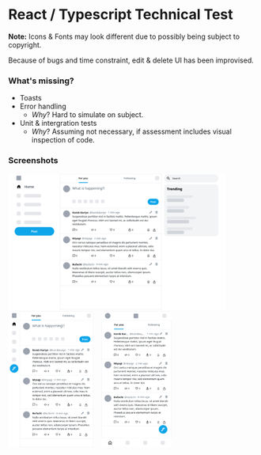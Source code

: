 # React / Typescript Technical Test

**Note:**
Icons & Fonts may look different due to possibly being subject to copyright.

Because of bugs and time constraint, edit & delete UI has been improvised.

### What's missing?
* Toasts
* Error handling
    * *Why*? Hard to simulate on subject.  
* Unit & intergration tests
    * *Why*? Assuming not necessary, if assessment includes visual inspection of code.


### Screenshots

<img src="screenshot/Screen-Shot-React-Typescript-Technical-Test-2024-01-19-at-14.50.42.png" width="440"  />
<br>
<span float="left" width="" >
<img src="screenshot/Screen-Shot-React-Typescript-Technical-Test-2024-01-19-at-14.51.05.png" width="172"  />
&nbsp;&nbsp;
<img src="screenshot/Screen-Shot-React-Typescript-Technical-Test-2024-01-19-at-14.51.15.png" width="142"  />
</span>